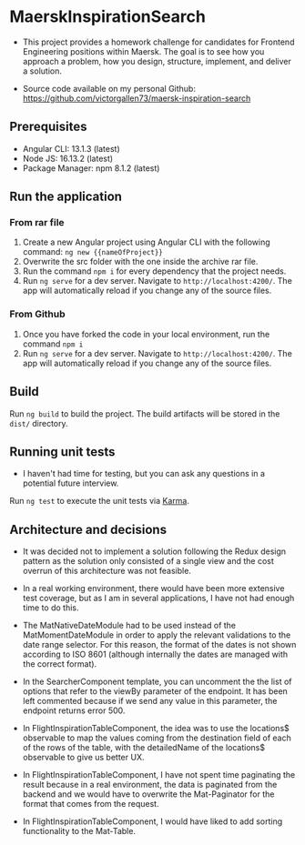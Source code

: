 # MaerskInspirationSearch

* This project provides a homework challenge for candidates for Frontend Engineering positions within Maersk. The goal is to see how you approach a problem, how you design, structure, implement, and deliver a solution.

* Source code available on my personal Github: https://github.com/victorgallen73/maersk-inspiration-search

## Prerequisites

* Angular CLI: 13.1.3 (latest)
* Node JS: 16.13.2 (latest)
* Package Manager: npm 8.1.2 (latest)

## Run the application

### From rar file

1. Create a new Angular project using Angular CLI with the following command: `ng new {{nameOfProject}}`
2. Overwrite the src folder with the one inside the archive rar file.
3. Run the command `npm i` for every dependency that the project needs.
4. Run `ng serve` for a dev server. Navigate to `http://localhost:4200/`. The app will automatically reload if you change any of the source files.

### From Github

1. Once you have forked the code in your local environment, run the command `npm i`
2. Run `ng serve` for a dev server. Navigate to `http://localhost:4200/`. The app will automatically reload if you change any of the source files.

## Build

Run `ng build` to build the project. The build artifacts will be stored in the `dist/` directory.

## Running unit tests

* I haven't had time for testing, but you can ask any questions in a potential future interview.

Run `ng test` to execute the unit tests via [Karma](https://karma-runner.github.io).

## Architecture and decisions

* It was decided not to implement a solution following the Redux design pattern as the solution only consisted of a single view and the cost overrun of this architecture was not feasible.
* In a real working environment, there would have been more extensive test coverage, but as I am in several applications, I have not had enough time to do this.

* The MatNativeDateModule had to be used instead of the MatMomentDateModule in order to apply the relevant validations to the date range selector. For this reason, the format of the dates is not shown according to ISO 8601 (although internally the dates are managed with the correct format).

* In the SearcherComponent template, you can uncomment the the list of options that refer to the viewBy parameter of the endpoint. It has been left commented because if we send any value in this parameter, the endpoint returns error 500.

* In FlightInspirationTableComponent, the idea was to use the locations$ observable to map the values coming from the destination field of each of the rows of the table, with the detailedName of the locations$ observable to give us better UX.

* In FlightInspirationTableComponent, I have not spent time paginating the result because in a real environment, the data is paginated from the backend and we would have to overwrite the Mat-Paginator for the format that comes from the request.

* In FlightInspirationTableComponent, I would have liked to add sorting functionality to the Mat-Table.

